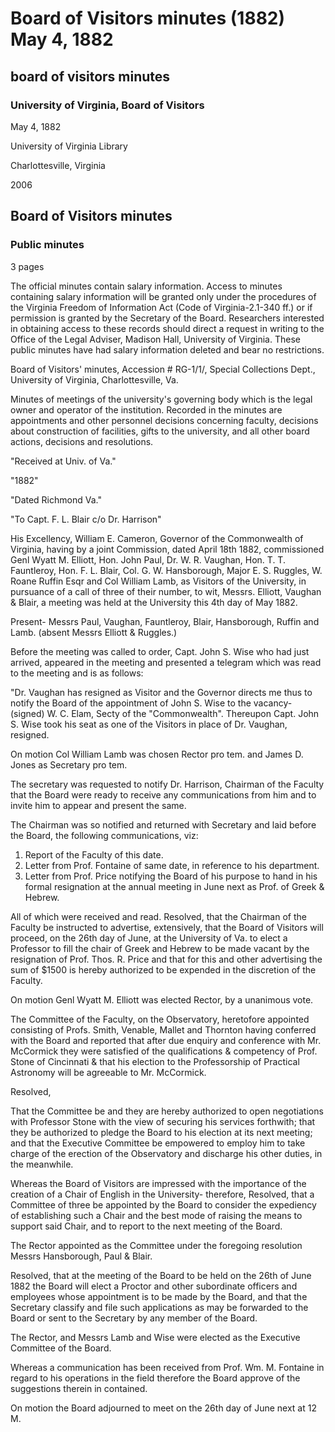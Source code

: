 <!-- llmformatted -->
# Board of Visitors minutes (1882) May 4, 1882

## board of visitors minutes

### University of Virginia, Board of Visitors

May 4, 1882

University of Virginia Library

Charlottesville, Virginia

2006

## Board of Visitors minutes

### Public minutes

3 pages

The official minutes contain salary information. Access to minutes containing salary information will be granted only under the procedures of the Virginia Freedom of Information Act (Code of Virginia-2.1-340 ff.) or if permission is granted by the Secretary of the Board. Researchers interested in obtaining access to these records should direct a request in writing to the Office of the Legal Adviser, Madison Hall, University of Virginia. These public minutes have had salary information deleted and bear no restrictions.

Board of Visitors' minutes, Accession # RG-1/1/, Special Collections Dept., University of Virginia, Charlottesville, Va.

Minutes of meetings of the university's governing body which is the legal owner and operator of the institution. Recorded in the minutes are appointments and other personnel decisions concerning faculty, decisions about construction of facilities, gifts to the university, and all other board actions, decisions and resolutions.

"Received at Univ. of Va."

"1882"

"Dated Richmond Va."

"To Capt. F. L. Blair c/o Dr. Harrison"

His Excellency, William E. Cameron, Governor of the Commonwealth of Virginia, having by a joint Commission, dated April 18th 1882, commissioned Genl Wyatt M. Elliott, Hon. John Paul, Dr. W. R. Vaughan, Hon. T. T. Fauntleroy, Hon. F. L. Blair, Col. G. W. Hansborough, Major E. S. Ruggles, W. Roane Ruffin Esqr and Col William Lamb, as Visitors of the University, in pursuance of a call of three of their number, to wit, Messrs. Elliott, Vaughan & Blair, a meeting was held at the University this 4th day of May 1882.

Present- Messrs Paul, Vaughan, Fauntleroy, Blair, Hansborough, Ruffin and Lamb. (absent Messrs Elliott & Ruggles.)

Before the meeting was called to order, Capt. John S. Wise who had just arrived, appeared in the meeting and presented a telegram which was read to the meeting and is as follows:

"Dr. Vaughan has resigned as Visitor and the Governor directs me thus to notify the Board of the appointment of John S. Wise to the vacancy- (signed) W. C. Elam, Secty of the "Commonwealth". Thereupon Capt. John S. Wise took his seat as one of the Visitors in place of Dr. Vaughan, resigned.

On motion Col William Lamb was chosen Rector pro tem. and James D. Jones as Secretary pro tem.

The secretary was requested to notify Dr. Harrison, Chairman of the Faculty that the Board were ready to receive any communications from him and to invite him to appear and present the same.

The Chairman was so notified and returned with Secretary and laid before the Board, the following communications, viz:

1. Report of the Faculty of this date.
2. Letter from Prof. Fontaine of same date, in reference to his department.
3. Letter from Prof. Price notifying the Board of his purpose to hand in his formal resignation at the annual meeting in June next as Prof. of Greek & Hebrew.

All of which were received and read. Resolved, that the Chairman of the Faculty be instructed to advertise, extensively, that the Board of Visitors will proceed, on the 26th day of June, at the University of Va. to elect a Professor to fill the chair of Greek and Hebrew to be made vacant by the resignation of Prof. Thos. R. Price and that for this and other advertising the sum of $1500 is hereby authorized to be expended in the discretion of the Faculty.

On motion Genl Wyatt M. Elliott was elected Rector, by a unanimous vote.

The Committee of the Faculty, on the Observatory, heretofore appointed consisting of Profs. Smith, Venable, Mallet and Thornton having conferred with the Board and reported that after due enquiry and conference with Mr. McCormick they were satisfied of the qualifications & competency of Prof. Stone of Cincinnati & that his election to the Professorship of Practical Astronomy will be agreeable to Mr. McCormick.

Resolved,

That the Committee be and they are hereby authorized to open negotiations with Professor Stone with the view of securing his services forthwith; that they be authorized to pledge the Board to his election at its next meeting; and that the Executive Committee be empowered to employ him to take charge of the erection of the Observatory and discharge his other duties, in the meanwhile.

Whereas the Board of Visitors are impressed with the importance of the creation of a Chair of English in the University- therefore, Resolved, that a Committee of three be appointed by the Board to consider the expediency of establishing such a Chair and the best mode of raising the means to support said Chair, and to report to the next meeting of the Board.

The Rector appointed as the Committee under the foregoing resolution Messrs Hansborough, Paul & Blair.

Resolved, that at the meeting of the Board to be held on the 26th of June 1882 the Board will elect a Proctor and other subordinate officers and employees whose appointment is to be made by the Board, and that the Secretary classify and file such applications as may be forwarded to the Board or sent to the Secretary by any member of the Board.

The Rector, and Messrs Lamb and Wise were elected as the Executive Committee of the Board.

Whereas a communication has been received from Prof. Wm. M. Fontaine in regard to his operations in the field therefore the Board approve of the suggestions therein in contained.

On motion the Board adjourned to meet on the 26th day of June next at 12 M.
